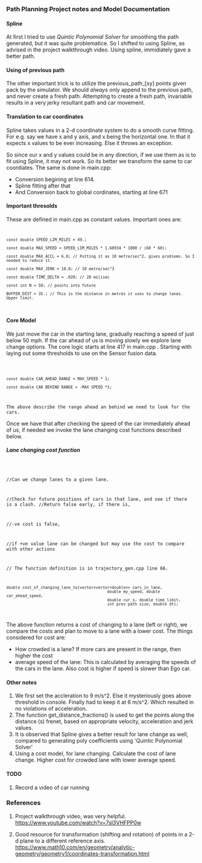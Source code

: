 ### Path Planning Project notes and Model Documentation


#### Spline 
At first I tried to use <i>Quintic Polynomial Solver</i> for smoothing the path generated, but it was quite problematice. So I shifted to using Spline, as advised in the project walkthrough video. Using spline, immidiately gave a better path. 


#### Using of previous path
The other important trick is to utilize the previous_path_[xy] points given pack by the simulator. We should *always* only append to the previous path, and never create a fresh path. Attempting to create a fresh path, invariable results in a very jerky resultant path and car movement. 


#### Translation to car coordinates
Spline takes values in a 2-d coordinate system to do a smooth curve fitting. For e.g. say we have x and y axis, and x being the horizontal one. In that it expects x values to be ever increasing. Else it throws an exception. 

So since our x and y values could be in any direction, if we use them as is to fit using Spline, it may not work. So its better we transform the same to car coordiates. The same is done in main.cpp: 
* Conversion begining at line 614. 
* Spline fitting after that 
* And Conversion back to global cordinates, starting at line 671

#### Important thresolds
These are defined in main.cpp as constant values. Important ones are: 
<code>

	const double SPEED_LIM_MILES = 49.;

    const double MAX_SPEED = SPEED_LIM_MILES * 1.60934 * 1000 / (60 * 60);    

    const double MAX_ACCL = 6.0; // Putting it as 10 metre/sec^2, gives problems. So I needed to reduce it.

    const double MAX_JERK = 10.0; // 10 metre/sec^3

    const double TIME_DELTA = .020; // 20 milisec

    const int N = 50; // points into future

    BUFFER_DIST = 35.; // This is the distance in metres it uses to change lanes. Upper limit.

</code>


#### Core Model
  We just move the car in the starting lane, gradually reaching a speed of just below 50 mph. If the car ahead of us is moving slowly we explore lane change options. The core logic starts at line 417 in main.cpp . Starting with laying out some thresholds to use on the Sensor fusion data. 


<code> 

	const double CAR_AHEAD_RANGE = MAX_SPEED * 1;

    const double CAR_BEHIND_RANGE = -MAX_SPEED *1;
</code>

	The above describe the range ahead an behind we need to look for the cars. 

  Once we have that after checking the speed of the car immediately ahead of us, if needed we invoke the lane changing cost functions described below. 

##### Lane changing cost function
<code>
	
//Can we change lanes to a given lane. 

//Check for future positions of cars in that lane, and see if there is a clash. 
//Return false early, if there is, 

//-ve cost is false,

//if +ve value lane can be changed but may use the cost to compare with other actions

// The function definition is in trajectory_gen.cpp line 66.

	double cost_of_changing_lane_to(vector<vector<double>> cars_in_lane, 
												double my_speed, double car_ahead_speed, 
												double cur_s, double time_limit, 
												int prev_path_size, double dt);

												

</code>

The above function returns a cost of changing to a lane (left or right), we compare the costs and plan to move to a lane with a lower cost. The things considered for cost are: 

* How crowded is a lane? If more cars are present in the range, then higher the cost
* average speed of the lane: This is calculated by averaging the speeds of the cars in the lane. Also cost is higher if speed is slower than Ego car. 




#### Other notes
1. We first set the accleration to 9 m/s^2. Else it mysteriously goes above threshold in console. Finally had to keep it at 6 m/s^2. Which resulted in no violations of acceleration.
2. The function get_distance_fractions() is used to get the points along the distance (s) frenet, based on appropriate velocity, acceleration and jerk values.
3. It is observed that Spline gives a better result for lane change as well, compared to generating poly coefficients using 'Quintic Polynomial Solver'
4. Using a cost model, for lane changing. Calculate the cost of lane change. Higher cost for crowded lane with lower average speed.




#### TODO
1. Record a video of car running 


### References

1. Project walkthrough video, was very helpful. 
	https://www.youtube.com/watch?v=7sI3VHFPP0w

2. Good resource for transformation (shifting and rotation) of points in a 2-d plane to a different reference axis. 
https://www.math10.com/en/geometry/analytic-geometry/geometry1/coordinates-transformation.html